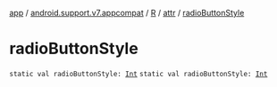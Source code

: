 [app](../../../index.md) / [android.support.v7.appcompat](../../index.md) / [R](../index.md) / [attr](index.md) / [radioButtonStyle](./radio-button-style.md)

# radioButtonStyle

`static val radioButtonStyle: `[`Int`](https://kotlinlang.org/api/latest/jvm/stdlib/kotlin/-int/index.html)
`static val radioButtonStyle: `[`Int`](https://kotlinlang.org/api/latest/jvm/stdlib/kotlin/-int/index.html)